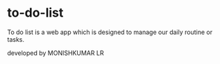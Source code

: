 # to-do-list
To do list is a web app which is designed to manage our daily routine or tasks.

developed by MONISHKUMAR LR
